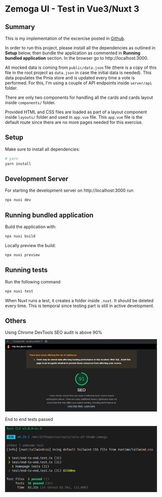 # Zemoga UI - Test in Vue3/Nuxt 3

## Summary

This is my implementation of the excercise posted in [Github](https://github.com/zemoga/ui-test). 

In order to run this project, please install all the dependencies as outlined in **Setup** below, then bundle the application as commented in **Running bundled application** section. In the browser go to http://localhost:3000.

All mocked data is coming from `public/data.json` file (there is a copy of this file in the root project as `data.json` in case the initial data is needed). This data populates the Pinia store and is updated every time a vote is performed. For this, I'm using a couple of API endpoints inside `server/api` folder.

There are only two components for handling all the cards and cards layout inside `components/` folder.

Provided HTML and CSS files are loaded as part of a layout component inside `layouts/` folder and used in `app.vue` file. This `app.vue` file is the default route since there are no more pages needed for this exercise.

## Setup

Make sure to install all dependencies:

```bash
# yarn
yarn install
```

## Development Server

For starting the development server on http://localhost:3000 run

```bash
npx nuxi dev
```

## Running bundled application

Build the application with:

```bash
npx nuxi build
```

Locally preview the build:

```bash
npx nuxi preview
```

## Running tests

Run the following command

```bash
npx nuxi test
```

When Nuxt runs a test, it creates a folder inside `.nuxt`. It should be deleted every time. This is temporal since testing part is still in active development.

## Others

Using Chrome DevTools SEO audit is above 90%

![](./public/img/seo-result.png)

End to end tests passed

![](./public/img/end-to-end-tests-passing.png)
